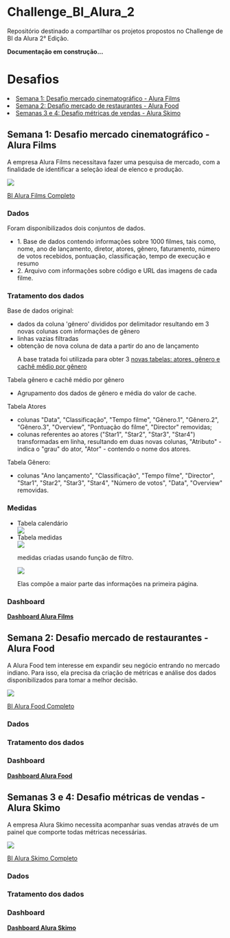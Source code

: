 # Challenge_BI_Alura_2
Repositório destinado a compartilhar os projetos propostos no Challenge de BI da Alura 2° Edição. 

<p><b>Documentação em construção...</b></p>

<h1>Desafios</h1>

  <li><a href="#week01"> Semana 1: Desafio mercado cinematográfico - Alura Films</a></li>
  <li><a href="#week02"> Semana 2: Desafio mercado de restaurantes - Alura Food</a></li>
  <li><a href="#week03"> Semanas 3 e 4: Desafio métricas de vendas - Alura Skimo </a></li>
  
 <!--Título da semana 1 -->
 <h2><a id="week01"</a>Semana 1: Desafio mercado cinematográfico - Alura Films</h2>
  <p>A empresa Alura Films necessitava fazer uma pesquisa de mercado, com a finalidade de identificar a seleção ideal de elenco e produção.</p>
  <img src="https://user-images.githubusercontent.com/73675930/158726637-255891f1-b4f8-4d06-8470-296e8d4f3808.png"/>
  <p><a href="https://github.com/CarolineOlive/Challenge_BI_Alura_2/blob/main/Semana%201/BI_alura_films.pdf">BI Alura Films Completo</a></strong></p>

  <h3><strong>Dados</strong></h3>
    <p>Foram disponibilizados dois conjuntos de dados.</p>
    <ul>
      <li> 1. Base de dados contendo informações sobre 1000 filmes, tais como, nome, ano de lançamento, diretor, atores, gênero, faturamento, número de votos recebidos, pontuação, classificação, tempo de execução e resumo
      <li> 2. Arquivo com informações sobre código e URL das imagens de cada filme.
    </ul>
    
  <h3><strong>Tratamento dos dados</strong></h3>
    <p>Base de dados original:</p>
    <ul>
      <li> dados da coluna 'gênero' divididos por delimitador resultando em 3 novas colunas com informações de gênero
      <li> linhas vazias filtradas
      <li> obtenção de nova coluna de data a partir do ano de lançamento
      <p>A base tratada foi utilizada para obter 3 <u>novas tabelas: atores, gênero e cachê médio por gênero</u></p>
    </ul>
      <p>Tabela gênero e cachê médio por gênero<p>
      <ul>
        <li>Agrupamento dos dados de gênero e média do valor de cache.
      </ul>
      <p>Tabela Atores</p>
      <ul>
        <li>colunas "Data", "Classificação", "Tempo filme", "Gênero.1", "Gênero.2", "Gênero.3", "Overview", "Pontuação do filme", "Director" removidas;
        <li>colunas referentes ao atores ("Star1", "Star2", "Star3", "Star4") transformadas em linha, resultando em duas novas colunas, "Atributo" - indica o "grau" do ator, "Ator" - contendo o nome dos atores.
      </ul>
      <p>Tabela Gênero:</P>
      <ul>
        <li> colunas "Ano lançamento", "Classificação", "Tempo filme", "Director", "Star1", "Star2", "Star3", "Star4", "Número de votos", "Data", "Overview" removidas.
      </ul>
   
   <h3><strong>Medidas</strong></h3>
    <ul>
  <li>Tabela calendário</li>
      <img src="https://user-images.githubusercontent.com/73675930/158724068-c4d8c86d-55a2-44ab-baa9-f66effb06dd3.png"/>
  <li>Tabela medidas</li>
    <img src="https://user-images.githubusercontent.com/73675930/158726296-2d354455-fc5a-433e-a346-eac7a6202ee1.png"/>
    <p>medidas criadas usando função de filtro.</p>
      <img src="https://user-images.githubusercontent.com/73675930/158726131-8859a72e-c3f4-478a-a7f3-a2e0975a4566.png"/>
    <p>Elas compõe a maior parte das informações na primeira página.</p>
  </ul>

  <h3><strong>Dashboard</strong></h3>
  <p><strong><a href="https://app.powerbi.com/view?r=eyJrIjoiZjkzNzk1NjktMWU3ZC00ZmFhLTlhYjQtYmIxYWI2ZTU1NDUxIiwidCI6ImMzZjM2NDZlLWRmY2ItNDlhNS04ZGUxLTc1ODA1Mjg4NTc1YyJ9&pageName=ReportSection847043c918bf1680df0d">Dashboard Alura Films</a></strong></p>
  
 <!--Título da semana 2 -->
 <h2><a id="week02"</a>Semana 2: Desafio mercado de restaurantes - Alura Food</h2>
 <p>A Alura Food tem interesse em expandir seu negócio entrando no mercado indiano. Para isso, ela precisa da criação de métricas e análise dos dados disponibilizados para tomar a melhor decisão.</p>
 <img src="https://user-images.githubusercontent.com/73675930/158727403-3134a691-44d8-4def-b397-c714479bc500.png"/>
  <p><a href="https://github.com/CarolineOlive/Challenge_BI_Alura_2/blob/main/Semana%202/Alura_food.pdf">BI Alura Food Completo</a></strong></p>
 
  <h3><strong>Dados</strong></h3>
    
  <h3><strong>Tratamento dos dados</strong></h3>
  
  <h3><strong>Dashboard</strong></h3>
 <p><strong><a href="https://app.powerbi.com/view?r=eyJrIjoiNzE2YWIyNmUtOTQ1Ny00YmNiLThiNTEtNDFjYzNmMDM4ZWU2IiwidCI6ImMzZjM2NDZlLWRmY2ItNDlhNS04ZGUxLTc1ODA1Mjg4NTc1YyJ9">Dashboard Alura Food</a></strong></p>
 
  <!--Título da semana 3 e 4-->
 <h2><a id="week03"</a>Semanas 3 e 4: Desafio métricas de vendas - Alura Skimo</h2>
  <p>A empresa Alura Skimo necessita acompanhar suas vendas através de um painel que comporte todas métricas necessárias.</p>
  <img src="https://user-images.githubusercontent.com/73675930/158727768-b4a6047e-9d2a-46f6-a69a-37122924b259.png"/>
  <p><a href= >BI Alura Skimo Completo</a></strong></p>
  <h3><strong>Dados</strong></h3>
    
    
  <h3><strong>Tratamento dos dados</strong></h3>
  
  <h3><strong>Dashboard</strong></h3>
  <p><strong><a href="https://app.powerbi.com/view?r=eyJrIjoiM2YzZTQwYzItMjdjYS00ZjkwLTlhYWMtMjY4YmU3ZDEyODQ2IiwidCI6ImMzZjM2NDZlLWRmY2ItNDlhNS04ZGUxLTc1ODA1Mjg4NTc1YyJ9">Dashboard Alura Skimo</a></strong></p>

